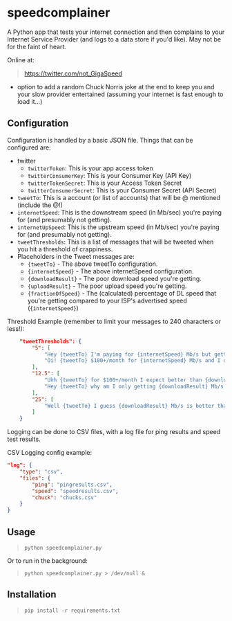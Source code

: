 # speedcomplainer
A Python app that tests your internet connection and then complains to your Internet Service Provider (and logs to a data store if you'd like). May not be for the faint of heart.

Online at:
> https://twitter.com/not_GigaSpeed

+ option to add a random Chuck Norris joke at the end to keep you and your slow provider entertained (assuming your internet is fast enough to load it...)

## Configuration
Configuration is handled by a basic JSON file. Things that can be configured are:
* twitter
    * `twitterToken`: This is your app access token
    * `twitterConsumerKey`: This is your Consumer Key (API Key)
    * `twitterTokenSecret`: This is your Access Token Secret
    * `twitterConsumerSecret`: This is your Consumer Secret (API Secret)
* `tweetTo`: This is a account (or list of accounts) that will be @ mentioned (include the @!)
* `internetSpeed`: This is the downstream speed (in Mb/sec) you're paying for (and presumably not getting).
* `internetUpSpeed`: This is the upstream speed (in Mb/sec) you're paying for (and presumably not getting).
* `tweetThresholds`: This is a list of messages that will be tweeted when you hit a threshold of crappiness.
* Placeholders in the Tweet messages are:
    * `{tweetTo}` - The above tweetTo configuration.
    * `{internetSpeed}` - The above internetSpeed configuration.
    * `{downloadResult}` - The poor download speed you're getting.
    * `{uploadResult}` - The poor upload speed you're getting.
    * `{fractionOfSpeed}` - The (calculated) percentage of DL speed that you're getting compared to your ISP's advertised speed (`{internetSpeed}`)

Threshold Example (remember to limit your messages to 240 characters or less!):
```json
    "tweetThresholds": {
        "5": [
            "Hey {tweetTo} I'm paying for {internetSpeed} Mb/s but getting only {downloadResult} Mb/s?!? Shame.",
            "Oi! {tweetTo} $100+/month for {internetSpeed} Mb/s and I only get {downloadResult} Mb/s? How does that seem fair?"
        ],
        "12.5": [
            "Uhh {tweetTo} for $100+/month I expect better than {downloadResult} Mb/s when I'm paying for {internetSpeed} Mb/s. Fix your network!",
            "Hey {tweetTo} why am I only getting {downloadResult} Mb/s when I pay for {internetSpeed} Mb/s? $100+/month for this??"
        ],
        "25": [
            "Well {tweetTo} I guess {downloadResult} Mb/s is better than nothing, still not worth $100/mnth when I expect {internetSpeed}Mb/s"
        ]
    }
```

Logging can be done to CSV files, with a log file for ping results and speed test results. 

CSV Logging config example:
```json
"log": {
    "type": "csv",
    "files": {
        "ping": "pingresults.csv",
        "speed": "speedresults.csv",
        "chuck": "chucks.csv"
    }
}
```

## Usage
> `python speedcomplainer.py`

Or to run in the background:

> `python speedcomplainer.py > /dev/null &`

## Installation
> `pip install -r requirements.txt`

